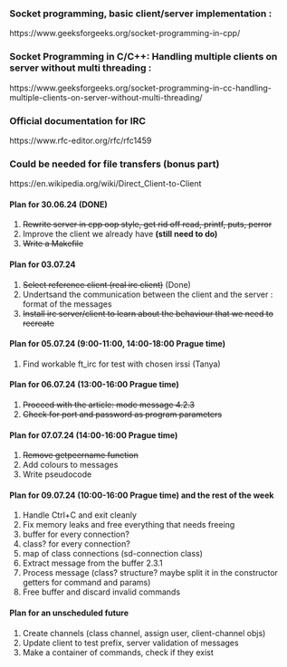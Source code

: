 <h3>Socket programming, basic client/server implementation : </h3> 
<p>https://www.geeksforgeeks.org/socket-programming-in-cpp/</p>
<h3>Socket Programming in C/C++: Handling multiple clients on server without multi threading :</h3>
<p>https://www.geeksforgeeks.org/socket-programming-in-cc-handling-multiple-clients-on-server-without-multi-threading/</p>
<h3>Official documentation for IRC</h3>
<p>https://www.rfc-editor.org/rfc/rfc1459</p>
<h3>Could be needed for file transfers (bonus part)</h3>
<p>https://en.wikipedia.org/wiki/Direct_Client-to-Client</p>
<h4>Plan for 30.06.24 (DONE)</h4> 
<ol>
  <li><s>Rewrite server in cpp oop style, get rid off read, printf, puts, perror</s></li>
  <li>Improve the client we already have <b>(still need to do)</b></li>
  <li><s>Write a Makefile</s></li>
</ol>

<h4>Plan for 03.07.24</h4>
<ol>
  <li><s>Select reference client (real irc client)</s> (Done)</li>
  <li>Undertsand the communication between the client and the server : format of the messages</li>
  <li><s>Install irc server/client to learn about the behaviour that we need to recreate</s></li>
</ol>

<h4>Plan for 05.07.24 (9:00-11:00, 14:00-18:00 Prague time)</h4>
<ol>
  <li>Find workable ft_irc for test with chosen irssi (Tanya)</li>
</ol>

<h4>Plan for 06.07.24 (13:00-16:00 Prague time)</h4>
<ol>
  <li><s>Proceed with the article: mode message 4.2.3</s></li>
  <li><s>Check for port and password as program parameters</s></li>
</ol>

<h4>Plan for 07.07.24 (14:00-16:00 Prague time)</h4>
<ol>
  <li><s>Remove getpeername function</s></li>
  <li>Add colours to messages</li>
  <li>Write pseudocode</li>
</ol>

<h4>Plan for 09.07.24 (10:00-16:00 Prague time) and the rest of the week</h4>
<ol>
  <li>Handle Ctrl+C and exit cleanly</li>
  <li>Fix memory leaks and free everything that needs freeing</li>
  <li>buffer for every connection?</li>
  <li>class? for every connection?</li>
  <li>map of class connections (sd-connection class)</li>
  <li>Extract message from the buffer 2.3.1</li>
  <li>Process message (class? structure? maybe split it in the constructor getters for command and params)</li>
  <li>Free buffer and discard invalid commands</li>
</ol>

<h4>Plan for an unscheduled future</h4>
<ol>
  <li>Create channels (class channel, assign user, client-channel objs)</li>
  <li>Update client to test prefix, server validation of messages</li>
  <li>Make a container of commands, check if they exist</li>
</ol>
